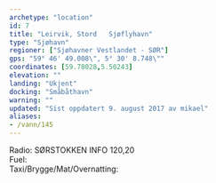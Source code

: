 ```yaml
---
archetype: "location"
id: 7
title: "Leirvik, Stord   Sjøflyhavn"
type: "Sjøhavn"
regioner: ["Sjøhavner Vestlandet - SØR"]
gps: "59° 46' 49.008\", 5° 30' 8.748\""
coordinates: [59.78028,5.50243]
elevation: ""
landing: "Ukjent"
docking: "Småbåthavn"
warning: ""
updated: "Sist oppdatert 9. august 2017 av mikael"
aliases:
- /vann/145
---
```


Radio:  SØRSTOKKEN INFO 120,20\
Fuel:\
Taxi/Brygge/Mat/Overnatting:
